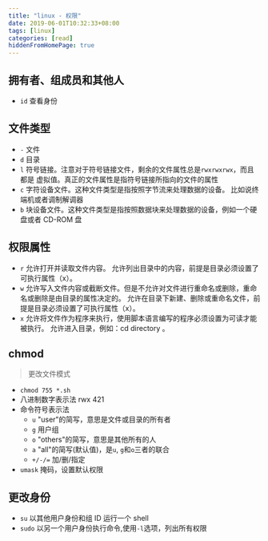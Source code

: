 ```yaml
---
title: "linux - 权限"
date: 2019-06-01T10:32:33+08:00
tags: [linux]
categories: [read]
hiddenFromHomePage: true
---
```


## 拥有者、组成员和其他人
- `id` 查看身份

## 文件类型
- `-`	文件
- `d`	目录
- `l`	符号链接。注意对于符号链接文件，剩余的文件属性总是`rwxrwxrwx`，而且都是 虚拟值。真正的文件属性是指符号链接所指向的文件的属性
- `c`	字符设备文件。这种文件类型是指按照字节流来处理数据的设备。 比如说终端机或者调制解调器
- `b`	块设备文件。这种文件类型是指按照数据块来处理数据的设备，例如一个硬盘或者 CD-ROM 盘

## 权限属性
- `r` 允许打开并读取文件内容。	允许列出目录中的内容，前提是目录必须设置了可执行属性（x）。
- `w` 允许写入文件内容或截断文件。但是不允许对文件进行重命名或删除，重命名或删除是由目录的属性决定的。	允许在目录下新建、删除或重命名文件，前提是目录必须设置了可执行属性（x）。
- `x` 允许将文件作为程序来执行，使用脚本语言编写的程序必须设置为可读才能被执行。	允许进入目录，例如：cd directory 。

## chmod
>更改文件模式
- `chmod 755 *.sh`
- 八进制数字表示法 rwx 421
- 命令符号表示法
    - `u` "user"的简写，意思是文件或目录的所有者
    - `g` 用户组
    - `o` "others"的简写，意思是其他所有的人
    - `a` "all"的简写(默认值)，是`u`, `g`和`o`三者的联合
    - `+/-/=` 加/删/指定
- `umask` 掩码，设置默认权限

## 更改身份
- `su` 以其他用户身份和组 ID 运行一个 shell
- `sudo` 以另一个用户身份执行命令,使用`-l`选项，列出所有权限